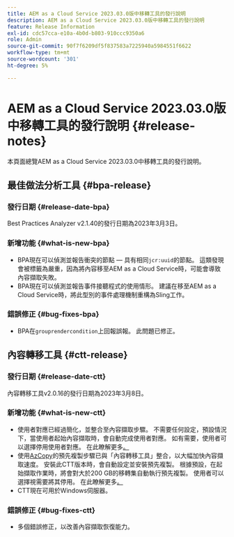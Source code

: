 ```yaml
---
title: AEM as a Cloud Service 2023.03.0版中移轉工具的發行說明
description: AEM as a Cloud Service 2023.03.0版中移轉工具的發行說明
feature: Release Information
exl-id: cdc57cca-e10a-4b0d-b803-910ccc9350a6
role: Admin
source-git-commit: 90f7f6209df5f837583a7225940a5984551f6622
workflow-type: tm+mt
source-wordcount: '301'
ht-degree: 5%

---
```


# AEM as a Cloud Service 2023.03.0版中移轉工具的發行說明 {#release-notes}

本頁面總覽AEM as a Cloud Service 2023.03.0中移轉工具的發行說明。

## 最佳做法分析工具 {#bpa-release}

### 發行日期 {#release-date-bpa}

Best Practices Analyzer v2.1.40的發行日期為2023年3月3日。

### 新增功能 {#what-is-new-bpa}

* BPA現在可以偵測並報告衝突的節點 — 具有相同`jcr:uuid`的節點。 這類發現會被標籤為嚴重，因為將內容移至AEM as a Cloud Service時，可能會導致內容擷取失敗。
* BPA現在可以偵測並報告事件接聽程式的使用情形。 建議在移至AEM as a Cloud Service時，將此型別的事件處理機制重構為Sling工作。

### 錯誤修正 {#bug-fixes-bpa}

* BPA在`grouprendercondition`上回報誤報。 此問題已修正。

## 內容轉移工具 {#ctt-release}

### 發行日期 {#release-date-ctt}

內容轉移工具v2.0.16的發行日期為2023年3月8日。

### 新增功能 {#what-is-new-ctt}

* 使用者對應已經過簡化，並整合至內容擷取步驟。 不需要任何設定，預設情況下，當使用者起始內容擷取時，會自動完成使用者對應。 如有需要，使用者可以選擇停用使用者對應。 在此瞭解更多[。](https://experienceleague.adobe.com/docs/experience-manager-cloud-service/content/migration-journey/cloud-migration/content-transfer-tool/user-mapping-and-migration.html#user-mapping-detail)
* 使用[AzCopy](https://learn.microsoft.com/en-us/azure/storage/common/storage-use-azcopy-v10)的預先複製步驟已與「內容轉移工具」整合，以大幅加快內容擷取速度。 安裝此CTT版本時，會自動設定並安裝預先複製。 根據預設，在起始擷取作業時，將會對大於200 GB的移轉集自動執行預先複製。 使用者可以選擇視需要將其停用。 在此瞭解更多[。](https://experienceleague.adobe.com/docs/experience-manager-cloud-service/content/migration-journey/cloud-migration/content-transfer-tool/handling-large-content-repositories.html)
* CTT現在可用於Windows伺服器。

### 錯誤修正 {#bug-fixes-ctt}

* 多個錯誤修正，以改善內容擷取恢復能力。
